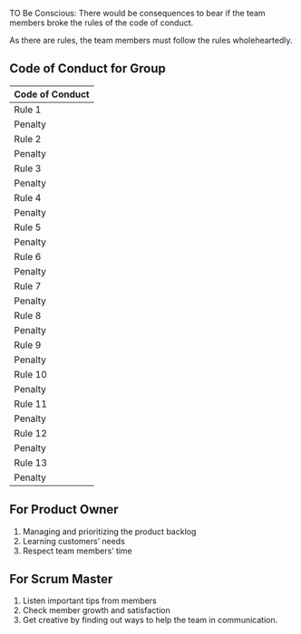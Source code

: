 TO Be Conscious: There would be consequences to bear if the team members broke the rules of the code of conduct. 

As there are rules, the team members must follow the rules wholeheartedly.  

Code of Conduct for Group 
----------------------------
|                                              Code of Conduct                                                                                         |
|------------------------------------------------------------------------------------------------------------------------------------------------------|
| Rule 1  |Everyone must attend the team meeting on time.                                                                                              |
| Penalty |Only 2nd time and no next time. Buy a meal for the whole team.                                                                              |
| Rule 2  |The team members need to discuss the idea actively in the team meeting.                                                                     |
| Penalty |Inactive people must lead the meeting next time for the whole time.                                                                         |
| Rule 3  |Individual team members must have responsibility for their own tasks.                                                                       |
| Penalty |If not, there will be a report to the program leader and their contribution mark would be reduced.                                          |
| Rule 4  |Report about causes of absence in the meeting.                                                                                              |
| Penalty |If not, ask for help from their parents.                                                                                                    |
| Rule 5  |Listen with an open mind to each other’s ideas (no interruptions) and do not stay silent during meeting.                                    |
| Penalty |If interrupted, there would be extra meeting minutes to specially scold the person.                                                         |
| Rule 6  |Individual team members must do an equal amount of work.                                                                                    |
| Penalty |If not, members can discuss with each other about workload.                                                                                 |
| Rule 7  |Individual team members have to gives honest feedback if they have any trouble for example about the work load, they take responsibility.   |
| Penalty |If not, the silence must bear all the workload even if they have trouble.                                                                   |
| Rule 8  |Team members must attend Monday meeting and the extra meetings if needed.                                                                   |
| Penalty |If not, other team members will find a way to contact the missing team member even if needed to call the parent to inquire.                 |
| Rule 9  |Team members need to finish their responsible tasks according to deadlines.                                                                 |
| Penalty |If not, ask the program leader to reduce the mark for contribution.                                                                         |
| Rule 10 |The team member cannot have excuse time taken during meetings, for example going to drink water.                                            |
| Penalty |If not, the person must give reason together, if possible, with evidence.                                                                   |
| Rule 11 |The team members need to check their communicational platforms to get the notice of the team announcements on time. (Within 3 hour no reply)|
| Penalty |If not, the mark will be reduced on contribution.                                                                                           |              
| Rule 12 |Every member needs to be polite and be formal to other “team members” which means no swearing. E.g., Think before speaking.                 |
| Penalty |A repent letter must be sent to one of the team members.                                                                                    |
| Rule 13 |Jokes are not allowed when doing a serious team meeting, only during the meeting.                                                           |
| Penalty |If the person jokes, they must write essays for their wrongdoing.                                                                           |


For Product Owner
--------------------
1. Managing and prioritizing the product backlog 
2. Learning customers’ needs 
3. Respect team members’ time 

For Scrum Master
-------------------
1. Listen important tips from members 
2. Check member growth and satisfaction 
3. Get creative by finding out ways to help the team in communication. 

